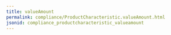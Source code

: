 ```yaml
---
title: valueAmount
permalink: compliance/ProductCharacteristic.valueAmount.html
jsonid: compliance_productcharacteristic_valueamount
---
```

